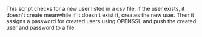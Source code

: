 This script checks for a new user listed in a csv file, if the user exists, it doesn't create meanwhile if it doesn't exist it, creates the new user. Then it assigns a password for created users using OPENSSL and push the created user and password to a file.